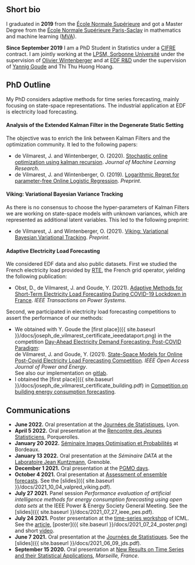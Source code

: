 ## Short bio

I graduated in **2019** from the [École Normale Supérieure](https://www.ens.fr) and got a Master Degree from the [École Normale Supérieure Paris-Saclay](https://ens-paris-saclay.fr/en/) in mathematics and machine learning ([MVA](https://www.master-mva.com/)).

**Since September 2019** I am a PhD Student in Statistics under a [CIFRE](https://www.enseignementsup-recherche.gouv.fr/cid22130/les-cifre.html/) contract. I am jointly working at the [LPSM, Sorbonne Université](https://www.lpsm.paris/) under the supervision of [Olivier Wintenberger](http://wintenberger.fr/) and at [EDF R&D](https://www.edf.fr/groupe-edf/inventer-l-avenir-de-l-energie/r-d-un-savoir-faire-mondial) under the supervision of [Yannig Goude](https://www.imo.universite-paris-saclay.fr/~goude/about.html) and Thi Thu Huong Hoang.


## PhD Outline

My PhD considers adaptive methods for time series forecasting, mainly focusing on state-space representations. The industrial application at EDF is electricity load forecasting.

#### Analysis of the Extended Kalman Filter in the Degenerate Static Setting 
The objective was to enrich the link between Kalman Filters and the optimization community. It led to the following papers:
* de Vilmarest, J. and Wintenberger, O. (2020). [Stochastic online optimization using kalman recursion](https://www.jmlr.org/papers/v22/20-618.html). *Journal of Machine Learning Research*.
* de Vilmarest, J. and Wintenberger, O. (2019). [Logarithmic Regret for parameter-free Online Logistic Regression](https://arxiv.org/abs/1902.09803). *Preprint*.

#### Viking: Variational Bayesian Variance Tracking
As there is no consensus to choose the hyper-parameters of Kalman Filters we are working on state-space models with unknown variances, which are represented as additional latent variables. This led to the following preprint:
* de Vilmarest, J. and Wintenberger, O. (2021). [Viking: Variational Bayesian Variational Tracking](https://arxiv.org/abs/2104.10777). *Preprint*.

#### Adaptive Electricity Load Forecasting
We considered EDF data and also public datasets. First we studied the French electricity load provided by [RTE](https://www.rte-france.com/), the French grid operator, yielding the following publication:
* Obst, D., de Vilmarest, J. and Goude, Y. (2021). [Adaptive Methods for Short-Term Electricity Load Forecasting During COVID-19 Lockdown in France](https://ieeexplore.ieee.org/abstract/document/9382417?casa_token=pIp_LDE7e0MAAAAA:F3lsUFypBN28V95VtTBd2NQyf7vr2hDmh77GlR4fkvmyvAprzuh5VqDV-nBS9jqIDVWHbxv2ecI6). *IEEE Transactions on Power Systems*.

Second, we participated in electricity load forecasting competitions to assert the performance of our methods:
* We obtained with Y. Goude the [first place]({{ site.baseurl }}/docs/joseph_de_vilmarest_certificate_ieeedataport.png) in the competition [Day-Ahead Electricity Demand Forecasting: Post-COVID Paradigm](https://ieee-dataport.org/competitions/day-ahead-electricity-demand-forecasting-post-covid-paradigm):\
de Vilmarest, J. and Goude, Y. (2021). [State-Space Models for Online Post-Covid Electricity Load Forecasting Competition](https://ieeexplore.ieee.org/document/9677626). *IEEE Open Access Journal of Power and Energy*.\
See also our implementation on [gitlab](https://gitlab.com/JosephdeVilmarest/state-space-post-covid-forecasting).
* I obtained the [first place]({{ site.baseurl }}/docs/joseph_de_vilmarest_certificate_building.pdf) in [Competition on building energy consumption forecasting](http://www.gecad.isep.ipp.pt/smartgridcompetitions/).


## Communications

* **June 2022.** Oral presentation at the [Journées de Statistiques](https://jds22.sciencesconf.org/), Lyon.
* **April 5 2022.** Oral presentation at the [Rencontre des Jeunes Statisticiens](https://rjs2022.sciencesconf.org/), Porquerolles.
* **January 20 2022.** [Séminaire Images Optimisation et Probabilités](https://www.math.u-bordeaux.fr/imb/seminaire-image-optimisation-et-probabilites) at Bordeaux.
* **January 13 2022.** Oral presentation at the *Séminaire DATA* at the [Laboratoire Jean Kuntzmann](https://www-ljk.imag.fr/#header), Grenoble.
* **December 1 2021.** Oral presentation at the [PGMO days](https://www.fondation-hadamard.fr/fr/pgmo/pgmodays).
* **October 4 2021.** Oral presentation at [Assessment of ensemble forecasts](http://wintenberger.fr/VALPRED). See the [slides]({{ site.baseurl }}/docs/2021_10_04_valpred_viking.pdf).
* **July 27 2021.** Panel session *Performance evaluation of artificial intelligence methods for energy consumption forecasting using open data sets* at the IEEE Power & Energy Society General Meeting. See the [slides]({{ site.baseurl }}/docs/2021_07_27_ieee_pes.pdf).
* **July 24 2021.** Poster presentation at the [time-series workshop](http://roseyu.com/time-series-workshop/) of ICML. See the [article](http://roseyu.com/time-series-workshop/submissions/2021/TSW-ICML2021_paper_15.pdf), [poster]({{ site.baseurl }}/docs/2021_07_24_poster.png) and short [video](https://www.youtube.com/watch?v=2jkENYgQxTA).
* **June 7 2021.** Oral presentation at the [Journées de Statistiques](https://jds2021.sciencesconf.org/). See the [slides]({{ site.baseurl }}/docs/2021_06_09_jds.pdf).
* **September 15 2020.** Oral presentation at [New Results on Time Series and their Statistical Applications](https://www.cirm-math.com/2233hybrid.html), *Marseille, France*.
